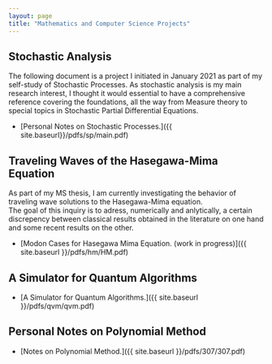 ```yaml
---
layout: page
title: "Mathematics and Computer Science Projects"
---
```



## Stochastic Analysis

The following document is a project I initiated in January 2021 as part of my self-study of Stochastic Processes. 
As stochastic analysis is my main research interest, I thought it would essential to have a comprehensive reference covering the foundations, all the way from Measure theory to special topics in Stochastic Partial Differential Equations. 

* [Personal Notes on Stochastic Processes.]({{ site.baseurl}}/pdfs/sp/main.pdf)

## Traveling Waves of the Hasegawa-Mima Equation

As part of my MS thesis, I am currently investigating the behavior of traveling wave solutions to the Hasegawa-Mima equation.  
The goal of this inquiry is to adress, numerically and anlytically, a certain discrepency between classical results obtained in the literature on one hand and some recent results on the other.


* [Modon Cases for Hasegawa Mima Equation. (work in progress)]({{ site.baseurl }}/pdfs/hm/HM.pdf)

## A Simulator for Quantum Algorithms



* [A Simulator for Quantum Algorithms.]({{ site.baseurl }}/pdfs/qvm/qvm.pdf)

## Personal Notes on Polynomial Method

* [Notes on Polynomial Method.]({{ site.baseurl }}/pdfs/307/307.pdf)




